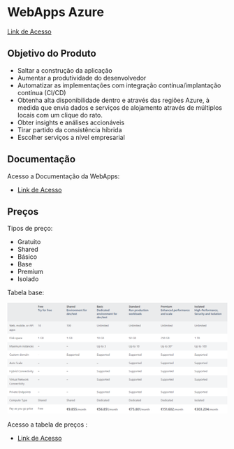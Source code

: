 # WebApps Azure

[Link de Acesso](https://azure.microsoft.com/en-us/products/app-service/web/)

## Objetivo do Produto

* Saltar a construção da aplicação
* Aumentar a produtividade do desenvolvedor
* Automatizar as implementações com integração contínua/implantação contínua (CI/CD)
* Obtenha alta disponibilidade dentro e através das regiões Azure, à medida que envia dados e serviços de alojamento através de múltiplos locais com um clique do rato.
* Obter insights e análises accionáveis
* Tirar partido da consistência híbrida
* Escolher serviços a nível empresarial

## Documentação 

Acesso a Documentação da WebApps:

* [Link de Acesso](https://learn.microsoft.com/pt-pt/azure/app-service/overview)

## Preços

Tipos de preço:
* Gratuito
* Shared
* Básico
* Base
* Premium
* Isolado

Tabela base: 
 
 ![Tabela Preços](./Pricing.png)

Acesso a tabela de preços : 

* [Link de Acesso](https://azure.microsoft.com/en-us/pricing/details/app-service/windows/#pricing)
